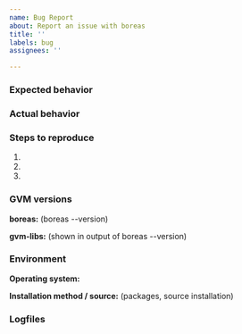 ```yaml
---
name: Bug Report
about: Report an issue with boreas
title: ''
labels: bug
assignees: ''

---
```


<!--
If reporting an issue please try to provide the information asked below.

Before reporting an issue please:

1. Be aware that this is not a support forum. If your issue is rather a question
   than a bug report, please use our community forum at
   https://community.greenbone.net/c/gse instead.
2. Make sure that you're using the latest published GVM components for the
   release you are using: https://community.greenbone.net/t/about-the-source-edition-gse-category/176
3. Check the list of issues whether it isn't already reported.
4. Read 1. again and if you still believe you found a software bug please
   continue to file this issue. If you are in doubt use
   https://community.greenbone.net/c/gse instead.

Thanks for your help to keep the communication channels clean and consistent!
-->

### Expected behavior

<!--
  How did you expect boreas to behave?
-->

### Actual behavior

<!--
  Did something go wrong?
  Is something broken, or not behaving as you expected?
  Is this really an bug? If in doubt please use
  https://community.greenbone.net/c/gse instead.
  Please attach screenshots if possible! They are extremely helpful for
  diagnosing issues.
-->

### Steps to reproduce

<!--
  How would you describe your issue to someone who doesn’t know boreas?
  Try to write a sequence of steps that anybody can repeat to see the issue.
-->

1.
2.
3.

### GVM versions

**boreas:** (boreas --version)

**gvm-libs:** (shown in output of boreas --version)

### Environment

**Operating system:**

<!-- e.g. paste output of uname -a and lsb_release -d or cat /etc/lsb-release or cat /etc/os-release -->

**Installation method / source:** (packages, source installation)

### Logfiles

<!-- in most cases you'll find the logs in /var/log/gvm/ -->
```
```
